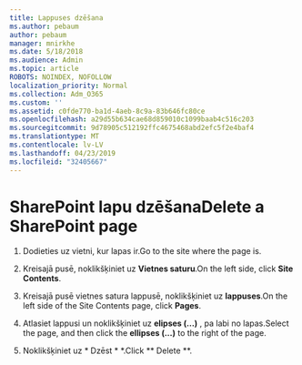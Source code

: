 ```yaml
---
title: Lappuses dzēšana
ms.author: pebaum
author: pebaum
manager: mnirkhe
ms.date: 5/18/2018
ms.audience: Admin
ms.topic: article
ROBOTS: NOINDEX, NOFOLLOW
localization_priority: Normal
ms.collection: Adm_O365
ms.custom: ''
ms.assetid: c0fde770-ba1d-4aeb-8c9a-83b646fc80ce
ms.openlocfilehash: a29d55b634cae68d859010c1099baab4c516c203
ms.sourcegitcommit: 9d78905c512192ffc4675468abd2efc5f2e4baf4
ms.translationtype: MT
ms.contentlocale: lv-LV
ms.lasthandoff: 04/23/2019
ms.locfileid: "32405667"
---
```

# <a name="delete-a-sharepoint-page"></a><span data-ttu-id="3b2cb-102">SharePoint lapu dzēšana</span><span class="sxs-lookup"><span data-stu-id="3b2cb-102">Delete a SharePoint page</span></span>

1. <span data-ttu-id="3b2cb-103">Dodieties uz vietni, kur lapas ir.</span><span class="sxs-lookup"><span data-stu-id="3b2cb-103">Go to the site where the page is.</span></span>
    
2. <span data-ttu-id="3b2cb-104">Kreisajā pusē, noklikšķiniet uz **Vietnes saturu**.</span><span class="sxs-lookup"><span data-stu-id="3b2cb-104">On the left side, click **Site Contents**.</span></span> 
    
3. <span data-ttu-id="3b2cb-105">Kreisajā pusē vietnes satura lappusē, noklikšķiniet uz **lappuses**.</span><span class="sxs-lookup"><span data-stu-id="3b2cb-105">On the left side of the Site Contents page, click **Pages**.</span></span> 
    
4. <span data-ttu-id="3b2cb-106">Atlasiet lappusi un noklikšķiniet uz **elipses (…)** , pa labi no lapas.</span><span class="sxs-lookup"><span data-stu-id="3b2cb-106">Select the page, and then click the **ellipses (...)** to the right of the page.</span></span> 
    
5. <span data-ttu-id="3b2cb-107">Noklikšķiniet uz \* Dzēst \* \*.</span><span class="sxs-lookup"><span data-stu-id="3b2cb-107">Click \*\* Delete \*\*.</span></span> 
    

